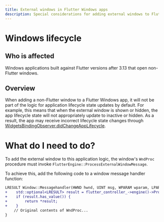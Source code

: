 ```yaml
---
title: External windows in Flutter Windows apps
description: Special considerations for adding external windows to Flutter apps
---
```


# Windows lifecycle

## Who is affected

Windows applications built against Flutter versions after 3.13 that open non-Flutter windows.


## Overview

When adding a non-Flutter window to a Flutter Windows app, it will not be part
of the logic for application lifecycle state updates by default. For example,
this means that when the external window is shown or hidden, the app lifecycle
state will not appropriately update to inactive or hidden. As a result, the app
may receive incorrect lifecycle state changes through
[WidgetsBindingObserver.didChangeAppLifecycle][].

# What do I need to do?

To add the external window to this application logic,
the window's `WndProc` procedure
must invoke `FlutterEngine::ProcessExternalWindowMessage`.

To achieve this, add the following code to a window message handler function:

```diff
LRESULT Window::Messagehandler(HWND hwnd, UINT msg, WPARAM wparam, LPARAM lparam) {
+    std::optional<LRESULT> result = flutter_controller_->engine()->ProcessExternalWindowMessage(hwnd, msg, wparam, lparam);
+    if (result.has_value()) {
+        return *result;
+    }
    // Original contents of WndProc...
}
```

[documentation of this breaking change.]: {{site.url}}/release/breaking-changes/win_lifecycle_process_function
[WidgetsBindingObserver.didChangeAppLifecycle]: {{site.api}}/flutter/widgets/WidgetsBindingObserver/didChangeAppLifecycleState.html
